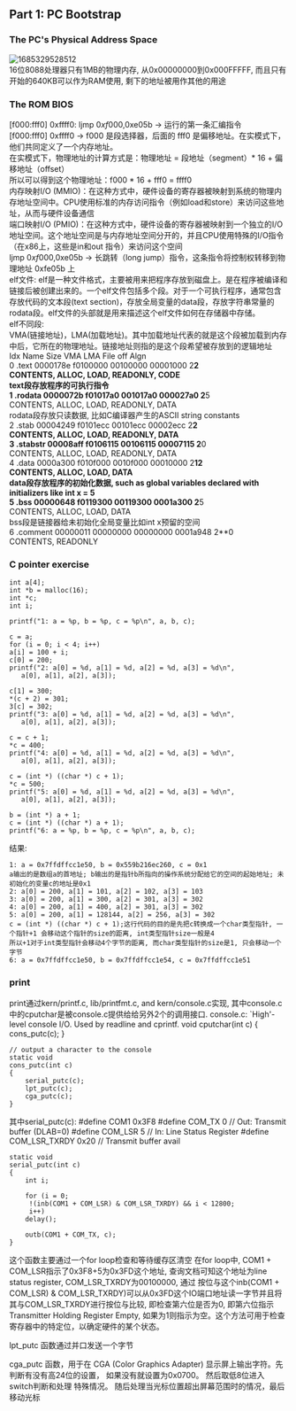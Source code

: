 ## Part 1: PC Bootstrap
  ### The PC's Physical Address Space
  ![1685329528512](https://github.com/Leavaway/csnotes/assets/86211987/7891db58-7666-4460-b1b9-f87d2b4246fc)<br/>
  16位8088处理器只有1MB的物理内存, 从0x00000000到0x000FFFFF, 而且只有开始的640KB可以作为RAM使用, 剩下的地址被用作其他的用途<br/>
  ### The ROM BIOS
  [f000:fff0] 0xffff0:	ljmp   $0xf000,$0xe05b -> 运行的第一条汇编指令<br/>
  [f000:fff0] 0xffff0 -> f000 是段选择器，后面的 fff0 是偏移地址。在实模式下，他们共同定义了一个内存地址。<br/>
  在实模式下，物理地址的计算方式是：物理地址 = 段地址（segment）* 16 + 偏移地址（offset）<br/>
  所以可以得到这个物理地址：f000 * 16 + fff0 = ffff0<br/>
  内存映射I/O (MMIO)：在这种方式中，硬件设备的寄存器被映射到系统的物理内存地址空间中。CPU使用标准的内存访问指令（例如load和store）来访问这些地址，从而与硬件设备通信<br/>
  端口映射I/O (PMIO)：在这种方式中，硬件设备的寄存器被映射到一个独立的I/O地址空间。这个地址空间是与内存地址空间分开的，并且CPU使用特殊的I/O指令（在x86上，这些是in和out  指令）来访问这个空间<br/>
  ljmp $0xf000,$0xe05b -> 长跳转（long jump）指令，这条指令将控制权转移到物理地址 0xfe05b 上<br/>
  elf文件: elf是一种文件格式，主要被用来把程序存放到磁盘上。是在程序被编译和链接后被创建出来的。一个elf文件包括多个段。对于一个可执行程序，通常包含存放代码的文本段(text section)，存放全局变量的data段，存放字符串常量的rodata段。elf文件的头部就是用来描述这个elf文件如何在存储器中存储。<br/>
  elf不同段:<br/>
  VMA(链接地址)，LMA(加载地址)。其中加载地址代表的就是这个段被加载到内存中后，它所在的物理地址。链接地址则指的是这个段希望被存放到的逻辑地址<br/>
   Idx Name          Size      VMA       LMA       File off  Algn<br/>
  0 .text         0000178e  f0100000  00100000  00001000  2**2<br/>
                  CONTENTS, ALLOC, LOAD, READONLY, CODE<br/>
  text段存放程序的可执行指令<br/>
  1 .rodata       0000072b  f01017a0  001017a0  000027a0  2**5<br/>
                  CONTENTS, ALLOC, LOAD, READONLY, DATA<br/>
  rodata段存放只读数据, 比如C编译器产生的ASCII string constants<br/>
  2 .stab         00004249  f0101ecc  00101ecc  00002ecc  2**2<br/>
                  CONTENTS, ALLOC, LOAD, READONLY, DATA<br/>
  3 .stabstr      00008aff  f0106115  00106115  00007115  2**0<br/>
                  CONTENTS, ALLOC, LOAD, READONLY, DATA<br/>
  4 .data         0000a300  f010f000  0010f000  00010000  2**12<br/>
                  CONTENTS, ALLOC, LOAD, DATA<br/>
  data段存放程序的初始化数据, such as global variables declared with initializers like int x = 5<br/>
  5 .bss          00000648  f0119300  00119300  0001a300  2**5<br/>
                  CONTENTS, ALLOC, LOAD, DATA<br/>
  bss段是链接器给未初始化全局变量比如int x预留的空间<br/>
  6 .comment      00000011  00000000  00000000  0001a948  2**0<br/>
                  CONTENTS, READONLY<br/>
  ### C pointer exercise
    int a[4];
    int *b = malloc(16);
    int *c;
    int i;

    printf("1: a = %p, b = %p, c = %p\n", a, b, c);

    c = a;
    for (i = 0; i < 4; i++)
	a[i] = 100 + i;
    c[0] = 200;
    printf("2: a[0] = %d, a[1] = %d, a[2] = %d, a[3] = %d\n",
	   a[0], a[1], a[2], a[3]);

    c[1] = 300;
    *(c + 2) = 301;
    3[c] = 302;
    printf("3: a[0] = %d, a[1] = %d, a[2] = %d, a[3] = %d\n",
	   a[0], a[1], a[2], a[3]);

    c = c + 1;
    *c = 400;
    printf("4: a[0] = %d, a[1] = %d, a[2] = %d, a[3] = %d\n",
	   a[0], a[1], a[2], a[3]);

    c = (int *) ((char *) c + 1);
    *c = 500;
    printf("5: a[0] = %d, a[1] = %d, a[2] = %d, a[3] = %d\n",
	   a[0], a[1], a[2], a[3]);

    b = (int *) a + 1;
    c = (int *) ((char *) a + 1);
    printf("6: a = %p, b = %p, c = %p\n", a, b, c);
   结果:<br/>
   
    1: a = 0x7ffdffcc1e50, b = 0x559b216ec260, c = 0x1
    a输出的是数组a的首地址; b输出的是指针b所指向的操作系统分配给它的空间的起始地址; 未初始化的变量c的地址是0x1
    2: a[0] = 200, a[1] = 101, a[2] = 102, a[3] = 103
    3: a[0] = 200, a[1] = 300, a[2] = 301, a[3] = 302
    4: a[0] = 200, a[1] = 400, a[2] = 301, a[3] = 302
    5: a[0] = 200, a[1] = 128144, a[2] = 256, a[3] = 302
    c = (int *) ((char *) c + 1);这行代码的目的是先把c转换成一个char类型指针, 一个指针+1 会移动这个指针的size的距离, int类型指针size一般是4
    所以+1对于int类型指针会移动4个字节的距离, 而char类型指针的size是1, 只会移动一个字节
    6: a = 0x7ffdffcc1e50, b = 0x7ffdffcc1e54, c = 0x7ffdffcc1e51
  ### print 
   print通过kern/printf.c, lib/printfmt.c, and kern/console.c实现, 其中console.c中的cputchar是被console.c提供给给另外2个的调用接口.
   console.c:
     `High'-level console I/O.  Used by readline and cprintf.
	void
	cputchar(int c)
	{
	    cons_putc(c);
	}

	// output a character to the console
	static void
	cons_putc(int c)
	{
	    serial_putc(c);
	    lpt_putc(c);
	    cga_putc(c);
	}
   其中serial_putc(c): 
   	#define COM1        0x3F8
	#define COM_TX        0    // Out: Transmit buffer (DLAB=0)
	#define COM_LSR        5    // In:    Line Status Register
	#define COM_LSR_TXRDY    0x20    //   Transmit buffer avail

	static void
	serial_putc(int c)
	{
	    int i;

	    for (i = 0;
		 !(inb(COM1 + COM_LSR) & COM_LSR_TXRDY) && i < 12800;
		 i++)
		delay();

	    outb(COM1 + COM_TX, c);
	}
   这个函数主要通过一个for loop检查和等待缓存区清空
   在for loop中, COM1 + COM_LSR指示了0x3F8+5为0x3FD这个地址, 查询文档可知这个地址为line status register, COM_LSR_TXRDY为00100000, 通过
   按位与这个inb(COM1 + COM_LSR) & COM_LSR_TXRDY)可以从0x3FD这个IO端口地址读一字节并且将其与COM_LSR_TXRDY进行按位与比较, 即检查第六位是否为0,
   即第六位指示Transmitter Holding Register Empty, 如果为1则指示为空。这个方法可用于检查寄存器中的特定位，以确定硬件的某个状态。
   
   lpt_putc 函数通过并口发送一个字节
   
   cga_putc 函数，用于在 CGA (Color Graphics Adapter) 显示屏上输出字符。先判断有没有高24位的设置， 如果没有就设置为0x0700。 然后取低8位进入switch判断和处理
   特殊情况。 随后处理当光标位置超出屏幕范围时的情况，最后移动光标

   
    
   
